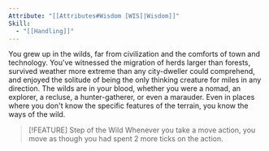 ```yaml
---
Attribute: "[[Attributes#Wisdom [WIS]|Wisdom]]"
Skill:
  - "[[Handling]]"
---
```

You grew up in the wilds, far from civilization and the comforts of town and technology. You've witnessed the migration of herds larger than forests, survived weather more extreme than any city-dweller could comprehend, and enjoyed the solitude of being the only thinking creature for miles in any direction. The wilds are in your blood, whether you were a nomad, an explorer, a recluse, a hunter-gatherer, or even a marauder. Even in places where you don't know the specific features of the terrain, you know the ways of the wild.

> [!FEATURE] Step of the Wild
> Whenever you take a move action, you move as though you had spent 2 more ticks on the action.
